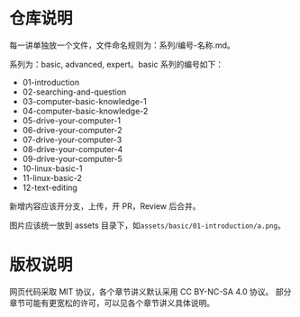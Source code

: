 # 仓库说明

每一讲单独放一个文件，文件命名规则为：系列/编号-名称.md。

系列为：basic, advanced, expert。basic 系列的编号如下：

- 01-introduction
- 02-searching-and-question
- 03-computer-basic-knowledge-1
- 04-computer-basic-knowledge-2
- 05-drive-your-computer-1
- 06-drive-your-computer-2
- 07-drive-your-computer-3
- 08-drive-your-computer-4
- 09-drive-your-computer-5
- 10-linux-basic-1
- 11-linux-basic-2
- 12-text-editing

新增内容应该开分支，上传，开 PR，Review 后合并。

图片应该统一放到 assets 目录下，如`assets/basic/01-introduction/a.png`。

# 版权说明

网页代码采取 MIT 协议，各个章节讲义默认采用 CC BY-NC-SA 4.0 协议。
部分章节可能有更宽松的许可，可以见各个章节讲义具体说明。
